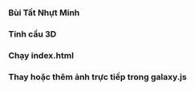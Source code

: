 ### Bùi Tất Nhựt Minh
### Tinh cầu 3D
### Chạy index.html
### Thay hoặc thêm ảnh trực tiếp trong galaxy.js
